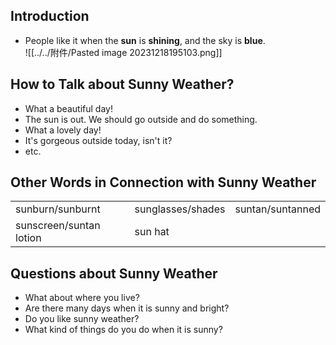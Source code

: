 ## Introduction

- People like it when the **sun** is **shining**, and the sky is **blue**.  
![[../../附件/Pasted image 20231218195103.png]]

## How to Talk about Sunny Weather?

- What a beautiful day!
- The sun is out. We should go outside and do something.
- What a lovely day!
- It's gorgeous outside today, isn't it?
- etc.

## Other Words in Connection with Sunny Weather

|   |   |   |
|---|---|---|
|sunburn/sunburnt|sunglasses/shades|suntan/suntanned|
|sunscreen/suntan lotion|sun hat|

## Questions about Sunny Weather

- What about where you live?
- Are there many days when it is sunny and bright?
- Do you like sunny weather?
- What kind of things do you do when it is sunny?
